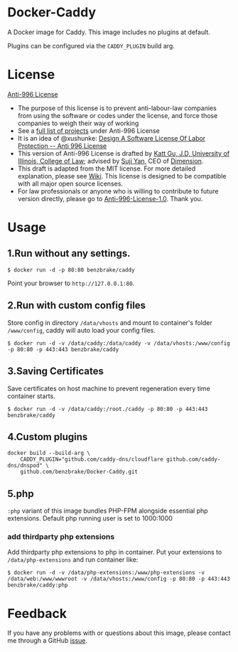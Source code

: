 # Docker-Caddy
A Docker image for Caddy. This image includes no plugins at default.

Plugins can be configured via the `CADDY_PLUGIN` build arg.

# License
[Anti-996 License](LICENSE)

 - The purpose of this license is to prevent anti-labour-law companies from using the software or codes under the license, and force those companies to weigh their way of working
 - See a [full list of projects](awesomelist/projects.md) under Anti-996 License
 - It is an idea of @xushunke: [Design A Software License Of Labor Protection -- Anti 996 License](https://github.com/996icu/996.ICU/pull/15642)
 - This version of Anti-996 License is drafted by [Katt Gu, J.D, University of Illinois, College of Law](https://scholar.google.com.sg/citations?user=PTcpQwcAAAAJ&hl=en&oi=ao); advised by [Suji Yan](https://www.linkedin.com/in/tedkoyan/), CEO of [Dimension](https://www.dimension.im).  
 - This draft is adapted from the MIT license. For more detailed explanation, please see [Wiki](https://github.com/kattgu7/996-License-Draft/wiki). This license is designed to be compatible with all major open source licenses.  
 - For law professionals or anyone who is willing to contribute to future version directly, please go to [Anti-996-License-1.0](https://github.com/kattgu7/996-License-Draft). Thank you.


# Usage
## 1.Run without any settings.
```
$ docker run -d -p 80:80 benzbrake/caddy
```
Point your browser to `http://127.0.0.1:80`.
## 2.Run with custom config files

Store config in directory `/data/vhosts`  and mount to container's folder `/www/config`, caddy will auto load your config files.

```
$ docker run -d -v /data/caddy:/data/caddy -v /data/vhosts:/www/config -p 80:80 -p 443:443 benzbrake/caddy
```

## 3.Saving Certificates

Save certificates on host machine to prevent regeneration every time container starts.
```
$ docker run -d -v /data/caddy:/root./caddy -p 80:80 -p 443:443 benzbrake/caddy
```
## 4.Custom plugins
```
docker build --build-arg \
	CADDY_PLUGIN="github.com/caddy-dns/cloudflare github.com/caddy-dns/dnspod" \
    github.com/benzbrake/Docker-Caddy.git
```
## 5.php

`:php` variant of this image bundles PHP-FPM alongside essential php extensions.
Default php running user is set to 1000:1000

### add thirdparty php extensions
Add thirdparty php extensions to php in container. Put your extensions to `/data/php-extensions` and run container like:
```
$ docker run -d -v /data/php-extensions:/www/php-extensions -v /data/web:/www/wwwroot -v /data/vhosts:/www/config -p 80:80 -p 443:443 benzbrake/caddy:php
```

# Feedback

If you have any problems with or questions about this image, please contact me through a GitHub [issue](https://github.com/benzBrake/Docker-Caddy/issues "issue").

